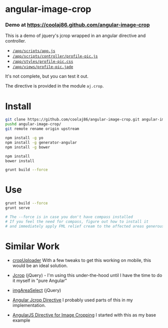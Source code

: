 angular-image-crop
============

### Demo at <https://coolaj86.github.com/angular-image-crop>

This is a demo of jquery's jcrop wrapped in an angular directive and controller.

* [`/app/scripts/app.js`](https://github.com/coolaj86/angular-image-crop/blob/master/app/scripts/app.js)
* [`/app/scripts/controller/profile-pic.js`](https://github.com/coolaj86/angular-image-crop/blob/master/app/scripts/controllers/profile-pic.js)
* [`/app/styles/profile-pic.css`](https://github.com/coolaj86/angular-image-crop/blob/master/app/styles/profile-pic.css)
* [`/app/views/profile-pic.jade`](https://github.com/coolaj86/angular-image-crop/blob/master/app/views/profile-pic.jade)

It's not complete, but you can test it out.

The directive is provided in the module `aj.crop`.

Install
===

```bash
git clone https://github.com/coolaj86/angular-image-crop.git angular-image-crop
pushd angular-image-crop/
git remote rename origin upstream

npm install -g yo
npm install -g generator-angular
npm install -g bower

npm install
bower install

grunt build --force
```

Use
===

```bash
grunt build --force
grunt serve

# The --force is in case you don't have compass installed
# If you feel the need for compass, figure out how to install it
# and immediately apply FML relief cream to the affected areas generously
```

Similar Work
===

* [cropUploader](http://orbintsoft.azurewebsites.net/Demo/cropUploader/) With a few tweaks to get this working on mobile, this would be an ideal solution.

* [Jcrop](http://deepliquid.com/content/Jcrop.html) (jQuery) - I'm using this under-the-hood until I have the time to do it myself in "pure Angular"
* [imgAreaSelect](http://odyniec.net/projects/imgareaselect/) (jQuery)
* [Angular Jcrop Directive](https://stackoverflow.com/questions/14504393/how-to-fix-this-angularjs-jcrop-directive/23612063#23612063) I probably used parts of this in my implementation.
* [AngularJS Directive for Image Cropping](http://coding-issues.blogspot.com/2013/10/angularjs-directive-for-image-cropping.html) I started with this as my base example
